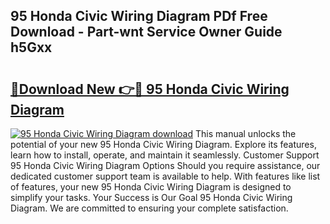 ## 95 Honda Civic Wiring Diagram PDf Free Download - Part-wnt Service Owner Guide h5Gxx

# <h2><a href="http://dfrcvlb.blite.top/?on=95+Honda+Civic+Wiring+Diagram">🔗Download New 👉🔴 95 Honda Civic Wiring Diagram</a></h2>

[![95 Honda Civic Wiring Diagram download](https://i.imgur.com/lujVjoI.png)](http://dfrcvlb.blite.top/?on=95+Honda+Civic+Wiring+Diagram)
This manual unlocks the potential of your new 95 Honda Civic Wiring Diagram. Explore its features, learn how to install, operate, and maintain it seamlessly. Customer Support 95 Honda Civic Wiring Diagram Options Should you require assistance, our dedicated customer support team is available to help. With features like list of features, your new 95 Honda Civic Wiring Diagram is designed to simplify your tasks. Your Success is Our Goal 95 Honda Civic Wiring Diagram. We are committed to ensuring your complete satisfaction.
